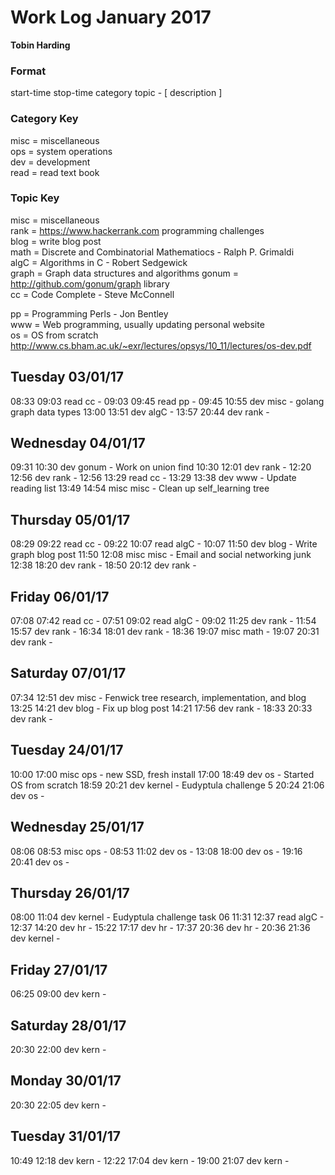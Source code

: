 Work Log January 2017
=====================  
**Tobin Harding**    
    
### Format    
start-time stop-time category topic - [ description ]    
    
### Category Key    
misc = miscellaneous    
ops = system operations    
dev = development    
read = read text book    
    
### Topic Key    
misc = miscellaneous    
rank = https://www.hackerrank.com programming challenges  
blog = write blog post  
math = Discrete and Combinatorial Mathematiocs - Ralph P. Grimaldi  
algC = Algorithms in C - Robert Sedgewick  
graph = Graph data structures and algorithms
gonum = http://github.com/gonum/graph library  
cc = Code Complete - Steve McConnell  

pp = Programming Perls - Jon Bentley  
www = Web programming, usually updating personal website  
os = OS from scratch
http://www.cs.bham.ac.uk/~exr/lectures/opsys/10_11/lectures/os-dev.pdf  

Tuesday 03/01/17
----------------
08:33 09:03 read cc -
09:03 09:45 read pp -
09:45 10:55 dev misc - golang graph data types
13:00 13:51 dev algC -
13:57 20:44 dev rank -

Wednesday 04/01/17
------------------
09:31 10:30 dev gonum - Work on union find
10:30 12:01 dev rank -
12:20 12:56 dev rank - 
12:56 13:29 read cc -
13:29 13:38 dev www - Update reading list
13:49 14:54 misc misc - Clean up self_learning tree

Thursday 05/01/17
-----------------
08:29 09:22 read cc -
09:22 10:07 read algC -
10:07 11:50 dev blog - Write graph blog post
11:50 12:08 misc misc - Email and social networking junk
12:38 18:20 dev rank -
18:50 20:12 dev rank -

Friday 06/01/17
---------------
07:08 07:42 read cc -
07:51 09:02 read algC -
09:02 11:25 dev rank -
11:54 15:57 dev rank -
16:34 18:01 dev rank -
18:36 19:07 misc math -
19:07 20:31 dev rank -

Saturday 07/01/17
-----------------
07:34 12:51 dev misc - Fenwick tree research, implementation, and blog
13:25 14:21 dev blog - Fix up blog post
14:21 17:56 dev rank -
18:33 20:33 dev rank -

Tuesday 24/01/17
----------------
10:00 17:00 misc ops - new SSD, fresh install
17:00 18:49 dev os - Started OS from scratch
18:59 20:21 dev kernel - Eudyptula challenge 5
20:24 21:06 dev os -

Wednesday 25/01/17
------------------
08:06 08:53 misc ops -
08:53 11:02 dev os -
13:08 18:00 dev os -
19:16 20:41 dev os -

Thursday 26/01/17
-----------------
08:00 11:04 dev kernel - Eudyptula challenge task 06
11:31 12:37 read algC -
12:37 14:20 dev hr -
15:22 17:17 dev hr -
17:37 20:36 dev hr -
20:36 21:36 dev kernel -

Friday 27/01/17
---------------
06:25 09:00 dev kern -

Saturday 28/01/17
-----------------
20:30 22:00 dev kern -

Monday 30/01/17
---------------
20:30 22:05 dev kern -

Tuesday 31/01/17
----------------
10:49 12:18 dev kern -
12:22 17:04 dev kern -
19:00 21:07 dev kern -
